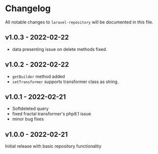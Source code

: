 # Changelog

All notable changes to `laravel-repository` will be documented in this file.

## v1.0.3 - 2022-02-22

- data presenting issue on delete methods fixed.

## v1.0.2 - 2022-02-22

- `getBuilder` method added
- `setTransformer` supports transformer class as string.

## v1.0.1 - 2022-02-21

- Softdeleted query
- fixed fractal transformer's php8.1 issue
- minor bug fixes

## v1.0.0 - 2022-02-21

Initial release with basic repository functionality
